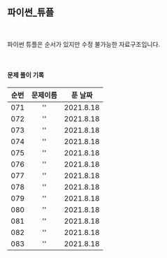 ## 파이썬_튜플

<br>

파이썬 튜플은 순서가 있지만 수정 불가능한 자료구조입니다.

<br>

#### 문제 풀이 기록
| 순번 | 문제이름 |푼 날짜 |
|:----------:|:----------:|:----------:|
| 071 | '' | 2021.8.18 |
| 072 | '' | 2021.8.18 |
| 073 | '' | 2021.8.18 |
| 074 | '' | 2021.8.18 |
| 075 | '' | 2021.8.18 |
| 076 | '' | 2021.8.18 |
| 077 | '' | 2021.8.18 |
| 078 | '' | 2021.8.18 |
| 079 | '' | 2021.8.18 |
| 080 | '' | 2021.8.18 |
| 081 | '' | 2021.8.18 |
| 082 | '' | 2021.8.18 |
| 083 | '' | 2021.8.18 |